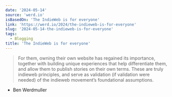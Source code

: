 ```yaml
---
date: '2024-05-14'
source: 'werd.io'
isBasedOn: 'The IndieWeb is for everyone'
link: 'https://werd.io/2024/the-indieweb-is-for-everyone'
slug: '2024-05-14-the-indieweb-is-for-everyone'
tags:
  - Blogging
title: 'The IndieWeb is for everyone'
---
```

> For them, owning their own website has regained its importance, together with building unique experiences that help differentiate them, and allow them to publish stories on their own terms. These are truly indieweb principles, and serve as validation (if validation were needed) of the indieweb movement’s foundational assumptions.
- Ben Werdmuller
